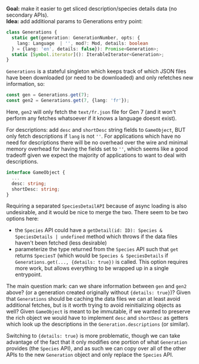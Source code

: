 **Goal:** make it easier to get sliced description/species details data (no
secondary APIs).  
**Idea:** add additional params to Generations entry point:

```ts
class Generations {
  static get(generation: GenerationNumber, opts: {
    lang: Language  | '', mod?: Mod, details: boolean
  } = {lang: 'en', details: false}): Promise<Generation>;
  static [Symbol.iterator](): IterableIterator<Generation>;
}
```

`Generations` is a stateful singleton which keeps track of which JSON files
have been downloaded (or need to be downloaded) and only refetches new
information, so:

```ts
const gen = Generations.get(7);
const gen2 = Generations.get(7, {lang: 'fr'});
```

Here, `gen2` will only fetch the `text/fr.json` file for Gen 7 (and it won't
perform any fetches whatsoever if it knows a language doesnt exist).

For descriptions: add `desc` and `shortDesc` string fields to `GameObject`, BUT
only fetch descriptions if `lang` is not `''`. For applications which have no
need for descriptions there will be no overhead over the wire and minimal 
memory overhead for having the fields set to `''`, which seems like a good
tradeoff given we expect the majority of applications to want to deal with
descriptions.

```ts
interface GameObject {
  ...
  desc: string;
  shortDesc: string;
}
```

Requiring a separated `SpeciesDetailAPI` because of async loading is also
undesirable, and it would be nice to merge the two. There seem to be two options
here: 

  - the `Species` API could have a `getDetail(id: ID): Species & SpeciesDetails
    | undefined` method which throws if the data files haven't been fetched
    (less desirable)
  - parameterize the type returned from the `Species` API such that `get`
    returns `SpeciesT` (which would be `Species & SpeciesDetails` if
    `Generations.get(..., {details: true})` is called. This option requires more
    work, but allows everything to be wrapped up in a single entrypoint.

The main question mark: can we share information between `gen` and `gen2` above?
(or a generation created originally without `{details: true}`)? Given that
`Generations` should be caching the data files we can at least avoid additional
fetches, but is it worth trying to avoid reinitializing objects as well?
Given `GameObject` is meant to be immutable, if we wanted to preserve the rich
object we would have to implement `desc` and `shortDesc` as getters which look
up the descriptions in the `Generation.descriptions` (or similar). 

Switching to `{details: true}` is more problematic, though we can take advantage
of the fact that it only modifies one portion of what `Generation` provides (the
`Species` API), and as such we can copy over all of the other APIs to the new
`Generation` object and only replace the `Species` API.
